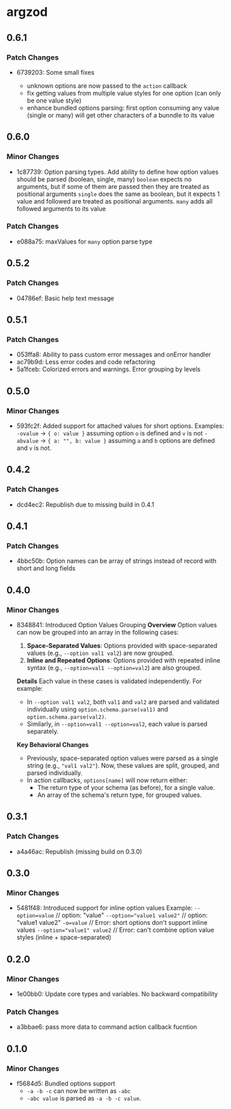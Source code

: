# argzod

## 0.6.1

### Patch Changes

- 6739203: Some small fixes

    - unknown options are now passed to the `action` callback
    - fix getting values from multiple value styles for one option (can only be one value style)
    - enhance bundled options parsing: first option consuming any value (single or many) will get other characters of a bunndle to its value

## 0.6.0

### Minor Changes

- 1c87739: Option parsing types.
  Add ability to define how option values should be parsed (boolean, single, many)
  `boolean` expects no arguments, but if some of them are passed then they are treated as positional arguments
  `single` does the same as boolean, but it expects 1 value and followed are treated as positional arguments.
  `many` adds all followed arguments to its value

### Patch Changes

- e088a75: maxValues for `many` option parse type

## 0.5.2

### Patch Changes

- 04786ef: Basic help text message

## 0.5.1

### Patch Changes

- 053ffa8: Ability to pass custom error messages and onError handler
- ac79b9d: Less error codes and code refactoring
- 5a1fceb: Colorized errors and warnings. Error grouping by levels

## 0.5.0

### Minor Changes

- 593fc2f: Added support for attached values for short options.
  Examples:
  `-ovalue` -> `{ o: value }` assuming option `o` is defined and `v` is not
  `-abvalue` -> `{ a: "", b: value }` assuming `a` and `b` options are defined and `v` is not.

## 0.4.2

### Patch Changes

- dcd4ec2: Republish due to missing build in 0.4.1

## 0.4.1

### Patch Changes

- 4bbc50b: Option names can be array of strings instead of record with short and long fields

## 0.4.0

### Minor Changes

- 8348841: Introduced Option Values Grouping
  **Overview**
  Option values can now be grouped into an array in the following cases:

    1. **Space-Separated Values**: Options provided with space-separated values (e.g., `--option val1 val2`) are now grouped.
    2. **Inline and Repeated Options**: Options provided with repeated inline syntax (e.g., `--option=val1 --option=val2`) are also grouped.

    **Details**
    Each value in these cases is validated independently. For example:

    - In `--option val1 val2`, both `val1` and `val2` are parsed and validated individually using `option.schema.parse(val1)` and `option.schema.parse(val2)`.
    - Similarly, in `--option=val1 --option=val2`, each value is parsed separately.

    **Key Behavioral Changes**

    - Previously, space-separated option values were parsed as a single string (e.g., `"val1 val2"`). Now, these values are split, grouped, and parsed individually.
    - In action callbacks, `options[name]` will now return either:
        - The return type of your schema (as before), for a single value.
        - An array of the schema's return type, for grouped values.

## 0.3.1

### Patch Changes

- a4a46ac: Republish (missing build on 0.3.0)

## 0.3.0

### Minor Changes

- 5481f48: Introduced support for inline option values
  Example:
  `--option=value` // option: "value"
  `--option="value1 value2"` // option: "value1 value2"
  `-o=value` // Error: short options don't support inline values
  `--option="value1" value2` // Error: can't combine option value styles (inline + space-separated)

## 0.2.0

### Minor Changes

- 1e00bb0: Update core types and variables. No backward compatibility

### Patch Changes

- a3bbae6: pass more data to command action callback fucntion

## 0.1.0

### Minor Changes

- f5684d5: Bundled options support
    - `-a -b -c` can now be written as `-abc`
    - `-abc value` is parsed as `-a -b -c value`.
